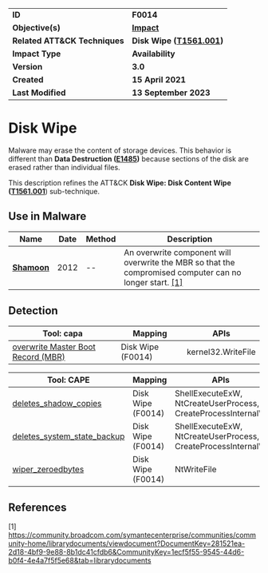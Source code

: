 <table>
<tr>
<td><b>ID</b></td>
<td><b>F0014</b></td>
</tr>
<tr>
<td><b>Objective(s)</b></td>
<td><b><a href="../impact">Impact</a></b></td>
</tr>
<tr>
<td><b>Related ATT&CK Techniques</b></td>
<td><b>Disk Wipe (<a href="https://attack.mitre.org/techniques/T1561/001">T1561.001</a>)</b></td>
</tr>
<tr>
<td><b>Impact Type</b></td>
<td><b>Availability</b></td>
</tr>
<tr>
<td><b>Version</b></td>
<td><b>3.0</b></td>
</tr>
<tr>
<td><b>Created</b></td>
<td><b>15 April 2021</b></td>
</tr>
<tr>
<td><b>Last Modified</b></td>
<td><b>13 September 2023</b></td>
</tr>
</table>

# Disk Wipe

Malware may erase the content of storage devices. This behavior is different than **Data Destruction ([E1485](../impact/data-destruction.md))** because sections of the disk are erased rather than individual files.

This description refines the ATT&CK **Disk Wipe: Disk Content Wipe ([T1561.001](https://attack.mitre.org/techniques/T1561/001/)**) sub-technique.

## Use in Malware

|Name|Date|Method|Description|
|---|---|---|---|
|[**Shamoon**](../xample-malware/shamoon.md)|2012|--|An overwrite component will overwrite the MBR so that the compromised computer can no longer start. [[1]](#1)|

## Detection

|Tool: capa|Mapping|APIs|
|---|---|---|
|[overwrite Master Boot Record (MBR)](https://github.com/mandiant/capa-rules/blob/master/impact/wipe-disk/wipe-mbr/overwrite-master-boot-record-mbr.yml)|Disk Wipe (F0014)|kernel32.WriteFile|

|Tool: CAPE|Mapping|APIs|
|---|---|---|
|[deletes_shadow_copies](https://github.com/CAPESandbox/community/tree/master/modules/signatures/deletes_shadow_copies.py)|Disk Wipe (F0014)|ShellExecuteExW, NtCreateUserProcess, CreateProcessInternalW|
|[deletes_system_state_backup](https://github.com/CAPESandbox/community/tree/master/modules/signatures/deletes_system_state_backup.py)|Disk Wipe (F0014)|ShellExecuteExW, NtCreateUserProcess, CreateProcessInternalW|
|[wiper_zeroedbytes](https://github.com/CAPESandbox/community/tree/master/modules/signatures/wiper_zeroedbytes.py)|Disk Wipe (F0014)|NtWriteFile|

## References

<a name="1">[1]</a> https://community.broadcom.com/symantecenterprise/communities/community-home/librarydocuments/viewdocument?DocumentKey=281521ea-2d18-4bf9-9e88-8b1dc41cfdb6&CommunityKey=1ecf5f55-9545-44d6-b0f4-4e4a7f5f5e68&tab=librarydocuments


